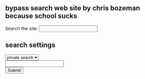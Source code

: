 ## bypass search web site by chris bozeman because school sucks

<label for="site-search">Search the site:</label>
<input type="search" id="site-search" name="q"
       aria-label="Search through site content">







## search settings

<select>
			<option value="ar">private search</option>
			<option value="public search"></option>
		</select><br>
		<input type="text"><br>
		<input type="submit" value"save settings"><br>
	</body>
	<!--JQuery Code-->
</html>
